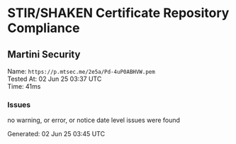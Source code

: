 # STIR/SHAKEN Certificate Repository Compliance

## Martini Security

Name: `https://p.mtsec.me/2e5a/Pd-4uP0ABHVW.pem`\
Tested At: 02 Jun 25 03:37 UTC\
Time: 41ms

### Issues

no warning, or error, or notice date level issues were found

Generated: 02 Jun 25 03:45 UTC